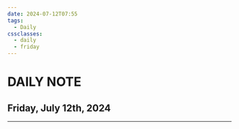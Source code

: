 ```yaml
---
date: 2024-07-12T07:55
tags:
  - Daily
cssclasses:
  - daily
  - friday
---
```

# DAILY NOTE
## Friday, July 12th, 2024
***
